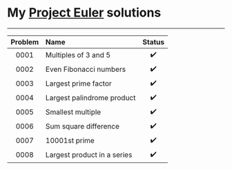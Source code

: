 # My [Project Euler](https://projecteuler.net/) solutions

---

| Problem   | Name                                                    | Status                 |
|:---------:|:--------------------------------------------------------|:----------------------:|
| 0001      | Multiples of 3 and 5                                    | :heavy_check_mark:     |
| 0002      | Even Fibonacci numbers                                  | :heavy_check_mark:     |
| 0003      | Largest prime factor                                    | :heavy_check_mark:     |
| 0004      | Largest palindrome product                              | :heavy_check_mark:     |
| 0005      | Smallest multiple                                       | :heavy_check_mark:     |
| 0006      | Sum square difference                                   | :heavy_check_mark:     |
| 0007      | 10001st prime                                           | :heavy_check_mark:     |
| 0008      | Largest product in a series                             | :heavy_check_mark:     |